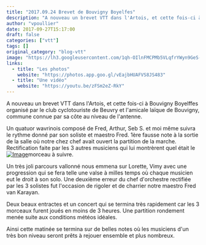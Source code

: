 ```yaml
---
title: "2017.09.24 Brevet de Bouvigny Boyelfes"
description: "A nouveau un brevet VTT dans l'Artois, et cette fois-ci à Bouvigny Boyelffes organisé par le club cyclotouriste de Beuvry et l'amicale laïque de Bouvigny, commune connue par sa côte au niveau de l'antenne."
author: "vpoullier"
date: 2017-09-27T15:17:00
draft: false
categories: ["vtt"]
tags: []
original_category: "blog-vtt"
image: "https://lh3.googleusercontent.com/1qh-OIlnFMCPMb5VLqfrYWyn9GeS-bBdUIwNA3zkwYYnlzJYuZJ4wfwd2YfKVI0vdRHfAWW7rhdMBz7j6BcFuR-qGQCV5psr0uOydRagJpxo26qBdwsZogdj5OPwAzXOu6kbhG_dsmS9eBrFI8CgJyeAbZ0QFnN2HehqUYjTjnCzjgrV6S4nBlyPQlxuoZrC3qzf3GT0mr9tQeL9FPgD8d-TG7QohTW3uoiyUQv84YaQw4A5gvdPNvcMM_VOCerzfB2u01gphsPG-w8DktV3Z5IunNEZKBfw0W2hhC8qSanY8-SJxzYxtr5HiQFjQoaqp1eeywSFPreLBfSR8pvYfq3Y3G7gWkb_iF_85gu6w-zJKcE_FlL_ld0sZfdza6qMFJhn-O0pPPTUNVUfhr8tpAE4PznkGvuNy8W-utljX3mxP3-KNkQxkMWUeORmMdAINImf3LM33M3UPgQF-UDDKrIe-ELTbPV9ROOS2IlfxRFpy3X9vvdqHXd8AkL47YeM7p-50CRWDPWTGZuNo0Im3KJdc4p0XFIMVFnv_FCdE8BM32OijCmXoGSJ7Rd6nFY-h2-mlf0iYadwIFZadERAhGyWvQteQ6pkClou0muWglQQOo3ChRAKLG7GQ8jbWWV1KNAkXCZm77PCWyWOSAsT-84Qmce6RUO3_x98=w918-h688-no"
links:
  - title: "Les photos"
    website: "https://photos.app.goo.gl/vEajbHUAFVS8JS483"
  - title: "Une vidéo"
    website: "https://youtu.be/zFSm2eZ-RkY"
---
```


A nouveau un brevet VTT dans l'Artois, et cette fois-ci à Bouvigny Boyelffes organisé par le club cyclotouriste de Beuvry et l'amicale laïque de Bouvigny, commune connue par sa côte au niveau de l'antenne.

<!--more-->

Un quatuor wavrinois composé de Fred, Arthur, Seb S. et moi même suivra le rythme donné par son soliste et maestro Fred. 1ère fausse note à la sortie de la salle où notre chez chef avait ouvert la partition de la marche. Rectification faite par les 3 autres musiciens qui lui montrèrent quel était le [![Image](https://lh3.googleusercontent.com/kOnv0IeJdBd4vCJrskT4Ime2rVT_TnfCoRevvlp_xsnRg5Eck77aUwW3EJ5r9k4Gh2mE2pUpXS3VNwOaHaSmUsZQWl9t-u951bQAX8uPgF2tx9JM-griwWaOqe75xYKXBu7Q8ER1nWe-c9eSwud5R-tf6yjzjGQz0b_q05zHy3u-GqNqmz557r-z6LUktqupf4mPIzhBjYqUb-oWqv9_Yq0EtuizPeaHgc2u2Bh3nCDBcUNY2bIjcKl-z_ynajp15HuMh0jDTFDlbE8WH4bFKKOq8PiQWHzPn-QmeeECSod1nH3kx05CSMPUyiyp-17mhp0MJxeo-LnV2R9GIebeaaeYABsmhrfZYPaA2N1i_D70q1_IkZ6IEbBjMGscav-0JlVszxKiCW0OdV3nia38_8KXwtjvADjIyMPT3G0WRX38p9r46ukB7P31QvEp-2Xd1uuFCMZqpxm9Zmk3oDUuIQAHU4cEIaXJFVWPoCwwQ5BEqJw676FpU-t2dbWH9JsH62vbiwNE7n7HMTt3hg6H6DGrnULvKo-Mt1o20Bsru6pabQH7nb6fGHBaYJnf0NMe7-b6D6bhK0HVyM-3j02HSpIyStSNEDKBI8mtPIvhAAXQ92uYd_eFXy3Jxv8tee52doSDzT3HtjZX2Q_ox74RKtbdsU8EAHtICV_b=w1224-h688-no)](https://lh3.googleusercontent.com/kOnv0IeJdBd4vCJrskT4Ime2rVT_TnfCoRevvlp_xsnRg5Eck77aUwW3EJ5r9k4Gh2mE2pUpXS3VNwOaHaSmUsZQWl9t-u951bQAX8uPgF2tx9JM-griwWaOqe75xYKXBu7Q8ER1nWe-c9eSwud5R-tf6yjzjGQz0b_q05zHy3u-GqNqmz557r-z6LUktqupf4mPIzhBjYqUb-oWqv9_Yq0EtuizPeaHgc2u2Bh3nCDBcUNY2bIjcKl-z_ynajp15HuMh0jDTFDlbE8WH4bFKKOq8PiQWHzPn-QmeeECSod1nH3kx05CSMPUyiyp-17mhp0MJxeo-LnV2R9GIebeaaeYABsmhrfZYPaA2N1i_D70q1_IkZ6IEbBjMGscav-0JlVszxKiCW0OdV3nia38_8KXwtjvADjIyMPT3G0WRX38p9r46ukB7P31QvEp-2Xd1uuFCMZqpxm9Zmk3oDUuIQAHU4cEIaXJFVWPoCwwQ5BEqJw676FpU-t2dbWH9JsH62vbiwNE7n7HMTt3hg6H6DGrnULvKo-Mt1o20Bsru6pabQH7nb6fGHBaYJnf0NMe7-b6D6bhK0HVyM-3j02HSpIyStSNEDKBI8mtPIvhAAXQ92uYd_eFXy3Jxv8tee52doSDzT3HtjZX2Q_ox74RKtbdsU8EAHtICV_b=w1224-h688-no)morceau à suivre.

Un très joli parcours vallonné nous emmena sur Lorette, Vimy avec une progression qui se fera telle une valse à milles temps où chaque musicien eut le droit à son solo. Une deuxième erreur du chef d'orchestre rectifiée par les 3 solistes fut l'occasion de rigoler et de charrier notre maestro Fred van Karayan.

Deux beaux entractes et un concert qui se termina très rapidement car les 3 morceaux furent joués en moins de 3 heures. Une partition rondement menée suite aux conditions météos idéales.

Ainsi cette matinée se termina sur de belles notes où les musiciens d'un très bon niveau seront prêts à rejouer ensemble et plus nombreux.